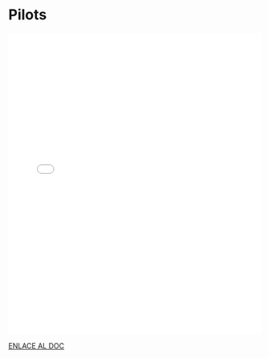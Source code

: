 # Pilots

<MDXLayout>
  <embed src="/assets/files/02-PerformanceEvaluation-5f8588d3d79cdfe49ec759f169e5bb8d.pdf" type="application/pdf" width="100%" height="600px" />
</MDXLayout>

[ENLACE AL DOC](../../../static/PDFs/DP/02-Pilots.pdf)